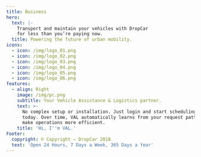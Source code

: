 ```yaml
---
title: Business
hero:
  text: |-
    Transport and maintain your vehicles with DropCar 
    for less than you’re paying now.
  title: Powering the future of urban mobility.
icons:
  - icon: /img/logo_01.png
  - icon: /img/logo_02.png
  - icon: /img/logo_03.png
  - icon: /img/logo_04.png
  - icon: /img/logo_05.png
  - icon: /img/logo_06.png
features:
  - align: Right
    image: /img/pc.png
    subtitle: Your Vehicle Assistance & Logistics partner.
    text: >-
      No complex setup or installation. Just login and start scheduling requests
      today. Over time, VAL automatically learns from your request patterns to
      make operations more efficient.
    title: 'Hi, I''m VAL.'
Footer:
  copyright: © Copyright – DropCar 2018
  text: 'Open 24 Hours, 7 Days a Week, 365 Days a Year'
---
```


